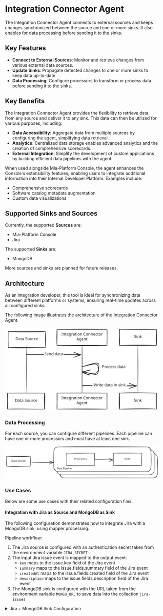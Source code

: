 # Integration Connector Agent

The Integration Connector Agent connects to external sources and keeps changes
synchronized between the source and one or more sinks. It also enables for data
processing before sending it to the sinks.

## Key Features

- **Connect to External Sources**: Monitor and retrieve changes from various external data sources.
- **Update Sinks**: Propagate detected changes to one or more sinks to keep data up-to-date.
- **Data Processing**: Configure processors to transform or process data before sending it to the sinks.

## Key Benefits

The Integration Connector Agent provides the flexibility to retrieve data from any source and deliver it to any sink.
This data can then be utilized for various purposes, including:

- **Data Accessibility**: Aggregate data from multiple sources by configuring the agent, simplifying data retrieval.
- **Analytics**: Centralized data storage enables advanced analytics and the creation of comprehensive scorecards.
- **External Integration**: Simplify the development of custom applications by building efficient data pipelines with the agent.

When used alongside Mia-Platform Console, the agent enhances the Console's extensibility features,
enabling users to integrate additional information into their Internal Developer Platform.
Examples include:

- Comprehensive scorecards
- Software catalog metadata augmentation
- Custom data visualizations

## Supported Sinks and Sources

Currently, the supported **Sources** are:

- Mia-Platform Console
- Jira

The supported **Sinks** are:

- MongoDB

More sources and sinks are planned for future releases.

## Architecture

As an integration developer, this tool is ideal for synchronizing data between different platforms or systems, ensuring
real-time updates across all configured sinks.

The following image illustrates the architecture of the Integration Connector Agent.

![architecture](./img/architecture.excalidraw.svg)

### Data Processing

For each source, you can configure different pipelines. Each pipeline can have one or more
processors and must have at least one sink.

![data-processing](./img/data-processing.excalidraw.svg)

### Use Cases

Below are some use cases with their related configuration files.

#### Integration with Jira as Source and MongoDB as Sink

The following configuration demonstrates how to integrate Jira with a MongoDB sink, using mapper processing.

Pipeline workflow:

1. The Jira source is configured with an authentication secret taken from the environment variable `JIRA_SECRET`
1. The input Jira issue event is mapped to the output event:
   - `key` maps to the issue.key field of the Jira event
   - `summary` maps to the issue.fields.summary field of the Jira event
   - `createdAt` maps to the issue.fields.created field of the Jira event
   - `description` maps to the issue.fields.description field of the Jira event
1. The MongoDB sink is configured with the URL taken from the environment variable `MONGO_URL`
   to save data into the collection `jira-issues`

<details>
<summary>Jira + MongoDB Sink Configuration</summary>

```json
{
  "integrations": [
    {
      "source": {
        "type": "jira",
        "authentication": {
          "secret": {
            "fromEnv": "JIRA_SECRET"
          }
        }
      },
      "pipelines": [
        {
          "processors": [
            {
              "type": "mapper",
              "outputEvent": {
                "key": "{{ issue.key }}",
                "summary": "{{ issue.fields.summary }}",
                "createdAt": "{{ issue.fields.created }}",
                "description": "{{ issue.fields.description }}"
              }
            }
          ],
          "sinks": [
            {
              "type": "mongo",
              "url": {
                "fromEnv": "MONGO_URL"
              },
              "collection": "jira-issues"
            }
          ]
        }
      ]
    }
  ]
}
```

</details>
